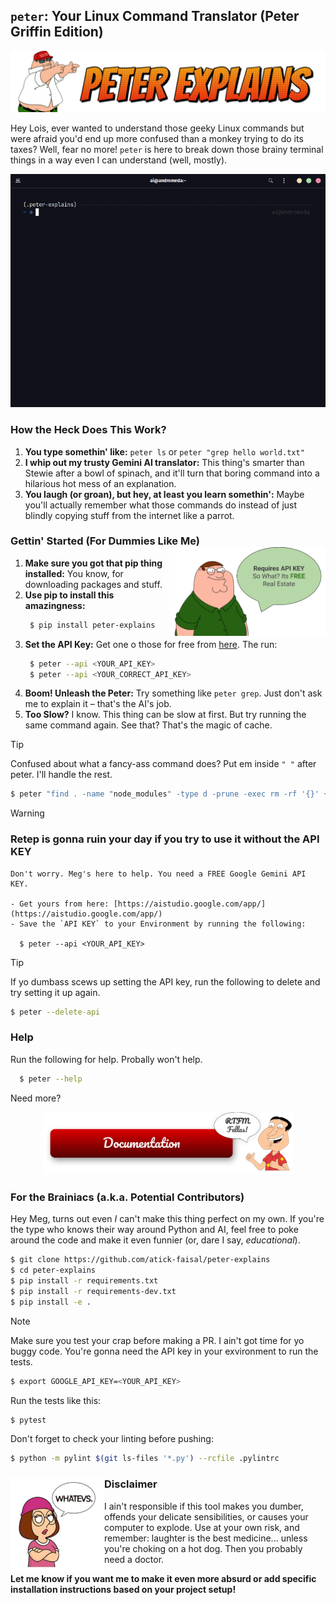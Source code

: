 ## **`peter`: Your Linux Command Translator (Peter Griffin Edition)**

![Banner](docs/assets/banner.png)

Hey Lois, ever wanted to understand those geeky Linux commands but were afraid you'd end up more confused than a monkey trying to do its taxes? Well, fear no more! `peter` is here to break down those brainy terminal things in a way even I can understand (well, mostly).

![Demo](docs/assets/demo.gif)

### **How the Heck Does This Work?**

1. **You type somethin' like:** `peter ls` or `peter "grep hello world.txt"`
2. **I whip out my trusty Gemini AI translator:** This thing's smarter than Stewie after a bowl of spinach, and it'll turn that boring command into a hilarious hot mess of an explanation.
3. **You laugh (or groan), but hey, at least you learn somethin':** Maybe you'll actually remember what those commands do instead of just blindly copying stuff from the internet like a parrot.

### **Gettin' Started (For Dummies Like Me)** <img src="docs/assets/apikey.png" alt="Whatever" width="250" align="right">

1. **Make sure you got that pip thing installed:** You know, for downloading packages and stuff.
2. **Use pip to install this amazingness:** 
    ``` bash
     $ pip install peter-explains
    ```
3. **Set the API Key:** Get one o those for free from [here](https://aistudio.google.com/app/). The run:
    ``` bash
     $ peter --api <YOUR_API_KEY> 
     $ peter --api <YOUR_CORRECT_API_KEY>
    ```
4. **Boom! Unleash the Peter:** Try something like `peter grep`. Just don't ask me to explain it – that's the AI's job.
5. **Too Slow?** I know. This thing can be slow at first. But try running the same command again. See that? That's the magic of cache.

> [!TIP] 
> Confused about what a fancy-ass command does? Put em inside `" "` after peter. I'll handle the rest.
> ``` bash
> $ peter "find . -name "node_modules" -type d -prune -exec rm -rf '{}' +"
> ```

> [!WARNING]
> ### Retep is gonna ruin your day if you try to use it without the API KEY
> 
>     Don't worry. Meg's here to help. You need a FREE Google Gemini API KEY.
> 
>     - Get yours from here: [https://aistudio.google.com/app/](https://aistudio.google.com/app/)
>     - Save the `API KEY` to your Environment by running the following:
> 
>       $ peter --api <YOUR_API_KEY> 

> [!TIP]
> If yo dumbass scews up setting the API key, run the following to delete and try setting it up again. 
> ``` bash
> $ peter --delete-api
> ```

### Help

Run the following for help. Probally won't help.
``` bash
  $ peter --help
```
Need more?

<p align="center">
    <a href="http://atick.dev/peter-explains/">
    <img src="docs/assets/docs.png" alt="Button description" width="400">
    </a>
</p>

### **For the Brainiacs (a.k.a. Potential Contributors)**

Hey Meg, turns out even _I_ can't make this thing perfect on my own. If you're the type who knows their way around Python and AI, feel free to poke around the code and make it even funnier (or, dare I say, _educational_).

``` bash
$ git clone https://github.com/atick-faisal/peter-explains
$ cd peter-explains
$ pip install -r requirements.txt
$ pip install -r requirements-dev.txt
$ pip install -e .
```

> [!NOTE]
> Make sure you test your crap before making a PR. I ain't got time for yo buggy code.
> You're gonna need the API key in your exvironment to run the tests.
> ```bash
> $ export GOOGLE_API_KEY=<YOUR_API_KEY>
> ```
> Run the tests like this:
> ```bash
> $ pytest
> ```
> Don't forget to check your linting before pushing:
> ```bash
> $ python -m pylint $(git ls-files '*.py') --rcfile .pylintrc
> ```



### **Disclaimer** <img src="docs/assets/meg.png" alt="Whatever" width="150" height="150" align="left">

I ain't responsible if this tool makes you dumber, offends your delicate sensibilities, or causes your computer to explode. Use at your own risk, and remember: laughter is the best medicine... unless you're choking on a hot dog. Then you probably need a doctor.

**Let me know if you want me to make it even more absurd or add specific installation instructions based on your project setup!**
